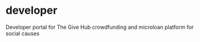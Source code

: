 # developer
Developer portal for The Give Hub crowdfunding and microloan platform for social causes
